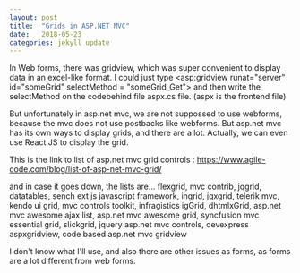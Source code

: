```yaml
---
layout: post
title:  "Grids in ASP.NET MVC"
date:   2018-05-23
categories: jekyll update
---
```


In Web forms, there was gridview, which was super convenient to display data in an excel-like format.
I could just type <asp:gridview runat="server" id="someGrid" selectMethod = "someGrid_Get">
and then write the selectMethod on the codebehind file aspx.cs file.
(aspx is the frontend file)

But unfortunately in asp.net mvc, we are not suppossed to use webforms,
because the mvc does not use postbacks like webforms.
But asp.net mvc has its own ways to display grids, and there are a lot.
Actually, we can even use React JS to display the grid.

This is the link to list of asp.net mvc grid controls : https://www.agile-code.com/blog/list-of-asp-net-mvc-grid/

and in case it goes down, the lists are...
flexgrid, mvc contrib, jqgrid, datatables, sench ext js javascript framework,
ingrid, jqxgrid, telerik mvc, kendo ui grid, mvc controls toolkit, infragistics igGrid,
dhtmlxGrid, asp.net mvc awesome ajax list, asp.net mvc awesome grid,
syncfusion mvc essential grid, slickgrid, jquery asp.net mvc controls, devexpress aspxgridview, code based asp.net mvc gridview

I don't know what I'll use, and also there are other issues as
forms, as forms are a lot different from web forms.


